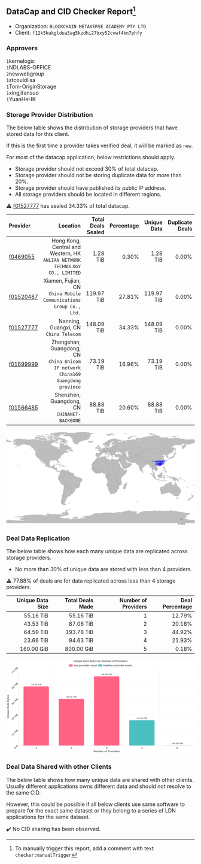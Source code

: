 ## DataCap and CID Checker Report[^1]
 - Organization: `BLOCKCHAIN METAVERSE ACADEMY PTY LTD`
 - Client: `f12k5kukgldua3ag5kzdhi27bxy52cvwf4kn7phfy`
### Approvers
`1`kernelogic<br/>`1`NDLABS-OFFICE<br/>`2`newwebgroup<br/>`1`stcouldlisa<br/>`1`Tom-OriginStorage<br/>`1`xingjitansuo<br/>`1`YuanHeHK

### Storage Provider Distribution
The below table shows the distribution of storage providers that have stored data for this client.

If this is the first time a provider takes verified deal, it will be marked as `new`.

For most of the datacap application, below restrictions should apply.
 - Storage provider should not exceed 30% of total datacap.
 - Storage provider should not be storing duplicate data for more than 20%.
 - Storage provider should have published its public IP address.
 - All storage providers should be located in different regions.

⚠️ [f01527777](https://filfox.info/en/address/f01527777) has sealed 34.33% of total datacap.

| Provider                                              |                                                                            Location | Total Deals Sealed | Percentage | Unique Data | Duplicate Deals |
| :---------------------------------------------------- | ----------------------------------------------------------------------------------: | -----------------: | ---------: | ----------: | --------------: |
| [f0469055](https://filfox.info/en/address/f0469055)   |     Hong Kong, Central and Western, HK<br/>`ANLIAN NETWORK TECHNOLOGY CO., LIMITED` |           1.28 TiB |      0.30% |    1.28 TiB |           0.00% |
| [f01520487](https://filfox.info/en/address/f01520487) |                Xiamen, Fujian, CN<br/>`China Mobile Communications Group Co., Ltd.` |         119.97 TiB |     27.81% |  119.97 TiB |           0.00% |
| [f01527777](https://filfox.info/en/address/f01527777) |                                            Nanning, Guangxi, CN<br/>`China Telecom` |         148.09 TiB |     34.33% |  148.09 TiB |           0.00% |
| [f01699999](https://filfox.info/en/address/f01699999) | Zhongshan, Guangdong, CN<br/>`China Unicom  IP network China169 Guangdong province` |          73.19 TiB |     16.96% |   73.19 TiB |           0.00% |
| [f01566485](https://filfox.info/en/address/f01566485) |                                     Shenzhen, Guangdong, CN<br/>`CHINANET-BACKBONE` |          88.88 TiB |     20.60% |   88.88 TiB |           0.00% |

![Provider Distribution](https://raw.githubusercontent.com/data-preservation-programs/filplus-checker-assets/main/filecoin-project/filecoin-plus-large-datasets/issues/1002/1673237085068.png)
### Deal Data Replication
The below table shows how each many unique data are replicated across storage providers.
- No more than 30% of unique data are stored with less than 4 providers.

⚠️ 77.88% of deals are for data replicated across less than 4 storage providers.

| Unique Data Size | Total Deals Made | Number of Providers | Deal Percentage |
| ---------------: | ---------------: | ------------------: | --------------: |
|        55.16 TiB |        55.16 TiB |                   1 |          12.79% |
|        43.53 TiB |        87.06 TiB |                   2 |          20.18% |
|        64.59 TiB |       193.78 TiB |                   3 |          44.92% |
|        23.66 TiB |        94.63 TiB |                   4 |          21.93% |
|       160.00 GiB |       800.00 GiB |                   5 |           0.18% |

![Replication Distribution](https://raw.githubusercontent.com/data-preservation-programs/filplus-checker-assets/main/filecoin-project/filecoin-plus-large-datasets/issues/1002/1673237085822.png)
### Deal Data Shared with other Clients
The below table shows how many unique data are shared with other clients.
Usually different applications owns different data and should not resolve to the same CID.

However, this could be possible if all below clients use same software to prepare for the exact same dataset or they belong to a series of LDN applications for the same dataset.

✔️ No CID sharing has been observed.

[^1]: To manually trigger this report, add a comment with text `checker:manualTrigger`
